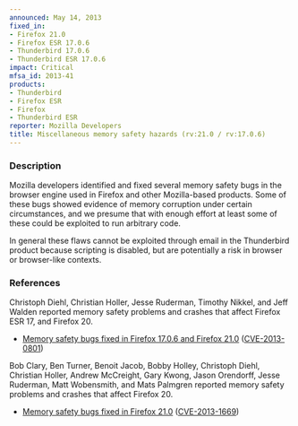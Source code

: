 ```yaml
---
announced: May 14, 2013
fixed_in:
- Firefox 21.0
- Firefox ESR 17.0.6
- Thunderbird 17.0.6
- Thunderbird ESR 17.0.6
impact: Critical
mfsa_id: 2013-41
products:
- Thunderbird
- Firefox ESR
- Firefox
- Thunderbird ESR
reporter: Mozilla Developers
title: Miscellaneous memory safety hazards (rv:21.0 / rv:17.0.6)
---
```


<h3>Description</h3>

<p>Mozilla developers identified and fixed several memory safety bugs in the
browser engine used in Firefox and other Mozilla-based products. Some of these
bugs showed evidence of memory corruption under certain circumstances, and we
presume that with enough effort at least some of these could be exploited to run
arbitrary code.</p>

<p class="note">In general these flaws cannot be exploited through email in the
Thunderbird product because scripting is disabled, but are
potentially a risk in browser or browser-like contexts.</p>


<h3>References</h3>

<p>Christoph Diehl, Christian Holler, Jesse Ruderman, Timothy Nikkel, and Jeff
Walden reported memory safety problems and crashes that affect Firefox ESR 17,
and Firefox 20.</p>

<ul>
  <li><a href="https://bugzilla.mozilla.org/buglist.cgi?bug_id=808402,787283,849597,&#10;866544,852315,864558">
          Memory safety bugs fixed in Firefox 17.0.6 and Firefox 21.0</a> (<a href="http://cve.mitre.org/cgi-bin/cvename.cgi?name=CVE-2013-0801" class="ex-ref">CVE-2013-0801</a>)</li>
</ul>

<p>Bob Clary, Ben Turner, Benoit Jacob, Bobby Holley, Christoph Diehl, Christian
Holler, Andrew McCreight, Gary Kwong, Jason Orendorff, Jesse Ruderman, Matt
Wobensmith, and Mats Palmgren reported memory safety problems and crashes that
affect Firefox 20.</p>

<ul>
  <li><a href="https://bugzilla.mozilla.org/buglist.cgi?bug_id=803228,834526,791432,&#10;865948,821850,837324,814552,826392,826588,855236,819775,822910,837007,843434,&#10;821479,826104,854001">
          Memory safety bugs fixed in Firefox 21.0</a> (<a href="http://cve.mitre.org/cgi-bin/cvename.cgi?name=CVE-2013-1669" class="ex-ref">CVE-2013-1669</a>)</li>
</ul>




